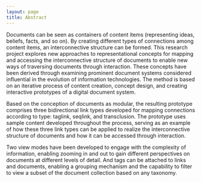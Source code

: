 ```yaml
---
layout: page
title: Abstract
---
```


Documents can be seen as containers of content items (representing ideas, beliefs, facts, and so on). By creating different types of connections among content items, an interconnective structure can be formed. This research project explores new approaches to representational concepts for mapping and accessing the interconnective structure of documents to enable new ways of traversing documents through interaction. These concepts have been derived through examining prominent document systems considered influential in the evolution of information technologies. The method is based on an iterative process of content creation, concept design, and creating interactive prototypes of a digital document system.

Based on the conception of documents as modular, the resulting prototype comprises three bidirectional link types developed for mapping connections according to type: taglink, seqlink, and transclusion. The prototype uses sample content developed throughout the process, serving as an example of how these three link types can be applied to realize the interconnective structure of documents and how it can be accessed through interaction.

Two view modes have been developed to engage with the complexity of information, enabling zooming in and out to gain different perspectives on documents at different levels of detail. And tags can be attached to links and documents, enabling a grouping mechanism and the capability to filter to view a subset of the document collection based on any taxonomy.
